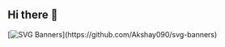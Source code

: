 ## Hi there 👋
[![SVG Banners](https://svg-banners.vercel.app/api?type=glitch&text1=(∩⌣̀_⌣́)HI!!&width=800&height=400)](https://github.com/Akshay090/svg-banners)
<!--
**MioKsm/MioKsm** is a ✨ _special_ ✨ repository because its `README.md` (this file) appears on your GitHub profile.

Here are some ideas to get you started:

- 🔭 I’m currently working on ...
- 🌱 I’m currently learning ...
- 👯 I’m looking to collaborate on ...
- 🤔 I’m looking for help with ...
- 💬 Ask me about ...
- 📫 How to reach me: ...
- 😄 Pronouns: ...
- ⚡ Fun fact: ...
-->
